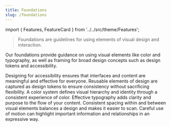 ```yaml
---
title: Foundations
slug: /foundations
---
```


import { Features, FeatureCard } from '../../src/theme/Features';

> Foundations are guidelines for using elements of visual design and interaction.

Our foundations provide guidance on using visual elements like color and typography, as well as framing for broad design concepts such as design tokens and accessibility.

<Features basePath="/docs/foundations/" columns={2}>
	<FeatureCard title='Accessibility' slug='accessibility'>
		Designing for accessibility ensures that interfaces and content are meaningful and effective for everyone.
	</FeatureCard>
	<FeatureCard title='Design Tokens' slug='design-tokens'>
		Reusable elements of design are captured as design tokens to ensure consistency without sacrificing flexibility.
	</FeatureCard>
	<FeatureCard title='Color' slug='color'>
		A color system defines visual hierarchy and identity through a consistent experience of color.
	</FeatureCard>
	<FeatureCard title='Typography' slug='typography'>
		Effective typography adds clarity and purpose to the flow of your content.
	</FeatureCard>
	<FeatureCard title='Spacing' slug='spacing'>
		Consistent spacing within and between visual elements balances a design and makes it easier to scan.
	</FeatureCard>
	<FeatureCard title='Motion' slug='motion'>
		Careful use of motion can highlight important information and relationships in an expressive way.
	</FeatureCard>
</Features>
